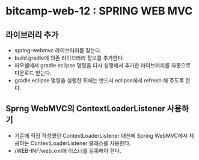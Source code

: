 # bitcamp-web-12 : SPRING WEB MVC

## 라이브러리 추가
- spring-webmvc 라이브러리를 찾는다.
- build.gradle에 의존 라이브러리 정보를 추가한다.
- 파우쉘에서 gradle eclipse 명령을 다시 실행해서 추가한 라이브러리를 자동으로 다운로드 받는다.
- gradle eclipse 명령을 실행한 뒤에는 반드시 eclipse에서 refresh 해 주도록 한다.

## Sprng WebMVC의 ContextLoaderListener 사용하기
- 기존에 직접 작성했던 ContextLoaderListener 대신에 Spring WebMVC에서 제공하는 ContextLoaderListener 클래스를 사용한다.
- /WEB-INF/web.xml에 리스너를 등록해야 한다.